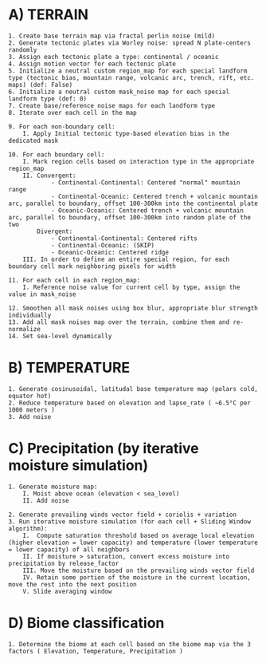 # A) TERRAIN
	1. Create base terrain map via fractal perlin noise (mild)
	2. Generate tectonic plates via Worley noise: spread N plate-centers randomly
	3. Assign each tectonic plate a type: continental / oceanic
	4. Assign motion vector for each tectonic plate
	5. Initialize a neutral custom region_map for each special landform type (tectonic bias, mountain range, volcanic arc, trench, rift, etc. maps) (def: False)
	6. Initialize a neutral custom mask_noise map for each special landform type (def: 0)
	7. Create base/reference noise maps for each landform type
	8. Iterate over each cell in the map
	
	9. For each non-boundary cell:
		I. Apply Initial tectonic type-based elevation bias in the dedicated mask 
		
	10. For each boundary cell:
		I. Mark region cells based on interaction type in the appropriate region_map
		II. Convergent:
				- Continental-Continental: Centered "normal" mountain range
				- Continental-Oceanic: Centered trench + volcanic mountain arc, parallel to boundary, offset 100-300km into the continental plate
				- Oceanic-Oceanic: Centered trench + volcanic mountain arc, parallel to boundary, offset 100-300km into random plate of the two
			Divergent: 
				- Continental-Continental: Centered rifts
				- Continental-Oceanic: (SKIP)
				- Oceanic-Oceanic: Centered ridge
		III. In order to define an entire special region, for each boundary cell mark neighboring pixels for width
		
	11. For each cell in each region_map:
		I. Reference noise value for current cell by type, assign the value in mask_noise
	
	12. Smoothen all mask noises using box blur, appropriate blur strength individually
	13. Add all mask noises map over the terrain, combine them and re-normalize
	14. Set sea-level dynamically
	
	
# B) TEMPERATURE
	1. Generate cosinusoidal, latitudal base temperature map (polars cold, equator hot)
	2. Reduce temperature based on elevation and lapse_rate ( ~6.5°C per 1000 meters )
	3. Add noise
	
	
# C) Precipitation (by iterative moisture simulation)
	1. Generate moisture map:
		I. Moist above ocean (elevation < sea_level)
		II. Add noise
		
	2. Generate prevailing winds vector field + coriolis + variation
	3. Run iterative moisture simulation (for each cell + Sliding Window algorithm):
		I. 	Compute saturation threshold based on average local elevation (higher elevation = lower capacity) and temperature (lower temperature = lower capacity) of all neighbors
		II. If moisture > saturation, convert excess moisture into precipitation by release_factor
		III. Move the moisture based on the prevailing winds vector field
		IV. Retain some portion of the moisture in the current location, move the rest into the next position
		V. Slide averaging window
	
	
# D) Biome classification
	1. Determine the biome at each cell based on the biome map via the 3 factors ( Elevation, Temperature, Precipitation ) 